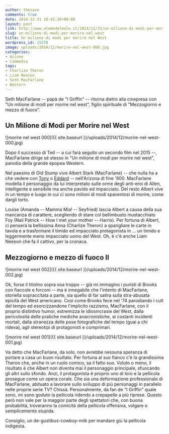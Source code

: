 ```yaml
---
author: thesave
comments: true
date: 2014-12-31 10:42:20+00:00
layout: post
link: http://www.atomodelmale.it/2014/12/31/un-milione-di-modi-per-morire-nel-west/
slug: un-milione-di-modi-per-morire-nel-west
title: Un milione di modi per morire nel West
wordpress_id: 15278
image: uploads/2014/12/morire-nel-west-000.jpg
categories:
- Azione
- Commedia
tags:
- Charlize Theron
- Liam Neeson
- Seth MacFarlane
- Western
---
```


Seth MacFarlane -- papà de "I Griffin" -- ritorna dietro alla cinepresa con "Un milione di modi per morire nel west", figlio spirituale di "Mezzogiorno e mezzo di fuoco".

## Un Milione di Modi per Morire nel West

![morire nel west 000]({{ site.baseurl }}/uploads/2014/12/morire-nel-west-000.jpg)

Dopo il successo di Ted -- a cui farà seguito un secondo film nel 2015 --, MacFarlane dirige sé stesso in "Un milione di modi per morire nel west", parodia della grande epopea Western.

Nel paesino di Old Stump vive Albert Stark (MacFarlane) -- che nulla ha a che vedere con [Tony](/2010/05/04/iron-man-2/) o [Eddard](/2014/12/30/telltale-game-of-thrones/) -- nell'Arizona di fine '800. MacFarlane modella il personaggio da lui interpretato sulle orme degli anti-eroi di Allen, intelligente e sensibile ma anche pavido ed impacciato. Del resto Albert vive in un tempo e luogo in cui ci sono milioni di modi spaventosi di morire, come dargli torto.

Louise (Amanda -- Mamma Mia! -- Seyfried) lascia Albert a causa della sua mancanza di carattere, scegliendo di stare col bellimbusto mustacchiato Foy (Nail Patrick -- How I met your mother -- Harris). Per fortuna di Albert, ci penserà la bellissima Anna (Charlize Theron) a sparigliare le carte in tavola e a trasformare il timido ed impacciato protagonista in ... un timido e leggermente meno impacciato uomo del West. Oh, è c'è anche Liam Neeson che fa il cattivo, per la cronaca.

## Mezzogiorno e mezzo di fuoco II

![morire nel west 002]({{ site.baseurl }}/uploads/2014/12/morire-nel-west-002.jpg)

Ok, forse il titolino sopra osa troppo -- già mi immagino i puristi di Brooks con fiaccole e forconi -- ma è innegabile che l'intento di MacFarlane, storiella sopraccitata a parte, sia quello di far satira sulla stra-abusata epicità del West americano. Così come Brooks fece nel '74 parodiando i cult del tempo ed esorcizzandone l'implicito razzismo, MacFarlane, con il proprio distintivo humor, estremizza le idiosincrasie del West, dalla pericolosità delle pratiche mediche anacronistiche, ai costanti incidenti mortali, dalla stranezza delle pose fotografiche del tempo (guai a chi rideva), agli stereotipi di protagonisti e comprimari.

![morire nel west 001]({{ site.baseurl }}/uploads/2014/12/morire-nel-west-001.jpg)

Va detto che MacFarlane, da solo, non avrebbe nessuna speranza di portare a casa un buon risultato. Per fortuna al suo fianco c'è la grandissima Theron che, anche in un ruolo comico, sa il fatto suo. Voluto o meno, il risultato è che Albert non diventa mai il personaggio principale, sfuocando gli altri sullo sfondo. Anzi, il protagonista è proprio uno di loro e la pellicola prosegue come un opera corale. Che sia una deformazione professionale di MacFarlane, abituato a lavorare sullo sviluppo di più personaggi in parallelo nelle proprie serie TV?
Chissà. Personalmente, da fan de "I Griffin" quale sono, mi sono goduto la pellicola ridendo a crepapelle a più riprese. Questo però non vale per la maggior parte degli spettatori che, con buona probabilità, troveranno la comicità della pellicola offensiva, volgare o semplicemente stupida.

Consiglio, un de-gustibus-cowboy-milk per mandare giù la pellicola indigesta.
